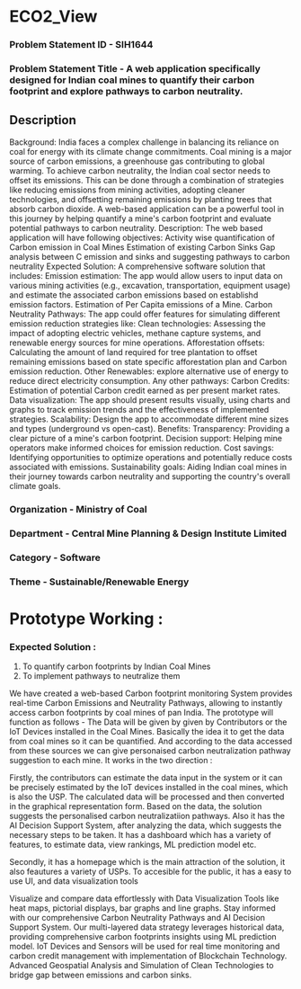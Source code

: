 # ECO2_View

### Problem Statement ID - SIH1644

### Problem Statement Title - A web application specifically designed for Indian coal mines to quantify their carbon footprint and explore pathways to carbon neutrality.

## Description 
Background: India faces a complex challenge in balancing its reliance on coal for energy with its climate change commitments. Coal mining is a major source of carbon emissions, a greenhouse gas contributing to global warming. To achieve carbon neutrality, the Indian coal sector needs to offset its emissions. This can be done through a combination of strategies like reducing emissions from mining activities, adopting cleaner technologies, and offsetting remaining emissions by planting trees that absorb carbon dioxide. A web-based application can be a powerful tool in this journey by helping quantify a mine's carbon footprint and evaluate potential pathways to carbon neutrality. Description: The web based application will have following objectives: Activity wise quantification of Carbon emission in Coal Mines Estimation of existing Carbon Sinks Gap analysis between C emission and sinks and suggesting pathways to carbon neutrality Expected Solution: A comprehensive software solution that includes: Emission estimation: The app would allow users to input data on various mining activities (e.g., excavation, transportation, equipment usage) and estimate the associated carbon emissions based on establishd emission factors. Estimation of Per Capita emissions of a Mine. Carbon Neutrality Pathways: The app could offer features for simulating different emission reduction strategies like: Clean technologies: Assessing the impact of adopting electric vehicles, methane capture systems, and renewable energy sources for mine operations. Afforestation offsets: Calculating the amount of land required for tree plantation to offset remaining emissions based on state specific afforestation plan and Carbon emission reduction. Other Renewables: explore alternative use of energy to reduce direct electricity consumption. Any other pathways: Carbon Credits: Estimation of potential Carbon credit earned as per present market rates. Data visualization: The app should present results visually, using charts and graphs to track emission trends and the effectiveness of implemented strategies. Scalability: Design the app to accommodate different mine sizes and types (underground vs open-cast). Benefits: Transparency: Providing a clear picture of a mine's carbon footprint. Decision support: Helping mine operators make informed choices for emission reduction. Cost savings: Identifying opportunities to optimize operations and potentially reduce costs associated with emissions. Sustainability goals: Aiding Indian coal mines in their journey towards carbon neutrality and supporting the country's overall climate goals.

### Organization - Ministry of Coal
### Department - Central Mine Planning & Design Institute Limited
### Category - Software
### Theme - Sustainable/Renewable Energy

# Prototype Working :

### Expected Solution :

1) To quantify carbon footprints by Indian Coal Mines
2) To implement pathways to neutralize them

We have created a web-based Carbon footprint monitoring System provides real-time Carbon Emissions and Neutrality Pathways, allowing to instantly access carbon footprints by coal mines of pan India. The prototype will function as follows - The Data will be given by given by Contributors or the IoT Devices installed in the Coal Mines. Basically the idea it to get the data from coal mines so it can be quantified. And according to the data accessed from these sources we can give personaised carbon neutralization pathway suggestion to each mine. It works in the two direction :

Firstly, the contributors can estimate the data input in the system or it can be precisely estimated by the IoT devices installed in the coal mines, which is also the USP. The calculated data will be processed and then converted in the graphical representation form. Based on the data, the solution suggests the personalised carbon neutralizatiion pathways. Also it has the AI Decision Support System, after analyzing the data, which suggests the necessary steps to be taken. It has a dashboard which has a variety of features, to estimate data, view rankings, ML prediction model etc.

Secondly, it has a homepage which is the main attraction of the solution, it also feautures a variety of USPs. To accesible for the public, it has a easy to use UI, and data visualization tools

Visualize and compare data effortlessly with Data Visualization Tools like heat maps, pictorial displays, bar graphs and line graphs.
Stay informed with our comprehensive Carbon Neutrality Pathways and AI Decision Support System.
Our multi-layered data strategy leverages historical data, providing comprehensive carbon footprints insights using ML prediction model.
IoT Devices and Sensors will be used for real time monitoring and carbon credit management with implementation of Blockchain Technology.
Advanced Geospatial Analysis and Simulation of Clean Technologies to bridge gap between emissions and carbon sinks.
